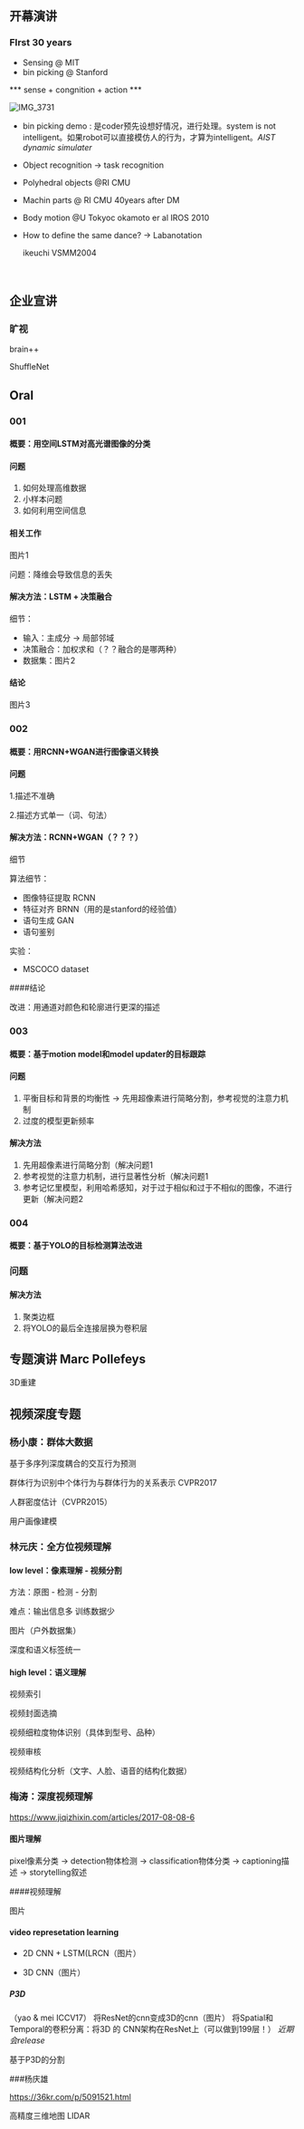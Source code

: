 ## 开幕演讲

### FIrst 30 years

- Sensing @ MIT
- bin picking @ Stanford

*** sense + congnition + action ***

![IMG_3731](/Users/hazel07/Downloads/IMG_3731.JPG)





- bin picking demo : 是coder预先设想好情况，进行处理。system is not intelligent。如果robot可以直接模仿人的行为，才算为intelligent。*AIST dynamic simulater*

- Object recognition -> task recognition

- Polyhedral objects @RI CMU

- Machin parts @ RI CMU 40years after DM

- Body motion @U Tokyoc okamoto er al IROS 2010

- How to define the same dance? -> Labanotation

  ikeuchi VSMM2004

  ​



## 企业宣讲
### 旷视

brain++

ShuffleNet



## Oral
### 001 
#### 概要：用空间LSTM对高光谱图像的分类

#### 问题

1. 如何处理高维数据
2. 小样本问题
3. 如何利用空间信息


#### 相关工作

图片1



问题：降维会导致信息的丢失

#### 解决方法：LSTM + 决策融合

细节：

- 输入：主成分 -> 局部邻域
- 决策融合：加权求和（？？融合的是哪两种）
- 数据集：图片2

#### 结论

图片3​



### 002

#### 概要：用RCNN+WGAN进行图像语义转换

#### 问题

1.描述不准确

2.描述方式单一（词、句法）

#### 解决方法：RCNN+WGAN（？？？）

细节

算法细节：

- 图像特征提取 RCNN
- 特征对齐 BRNN（用的是stanford的经验值）
- 语句生成 GAN
- 语句鉴别 

实验：

- MSCOCO dataset

####结论

改进：用通道对颜色和轮廓进行更深的描述



### 003

#### 概要：基于motion model和model updater的目标跟踪

#### 问题

1. 平衡目标和背景的均衡性   -> 先用超像素进行简略分割，参考视觉的注意力机制
2. 过度的模型更新频率

#### 解决方法

1. 先用超像素进行简略分割（解决问题1
2. 参考视觉的注意力机制，进行显著性分析（解决问题1
3. 参考记忆里模型，利用哈希感知，对于过于相似和过于不相似的图像，不进行更新（解决问题2



### 004

#### 概要：基于YOLO的目标检测算法改进

### 问题

#### 解决方法

1. 聚类边框
2. 将YOLO的最后全连接层换为卷积层


## 专题演讲 Marc Pollefeys

3D重建

## 视频深度专题



### 杨小康：群体大数据

基于多序列深度耦合的交互行为预测

群体行为识别中个体行为与群体行为的关系表示 CVPR2017

人群密度估计（CVPR2015）

用户画像建模



### 林元庆：全方位视频理解

#### low level：像素理解 - 视频分割

方法：原图  - 检测 - 分割

难点：输出信息多 训练数据少

图片（户外数据集）

深度和语义标签统一



#### high level：语义理解

视频索引

视频封面选摘

视频细粒度物体识别（具体到型号、品种）

视频审核

视频结构化分析（文字、人脸、语音的结构化数据）



### 梅涛：深度视频理解

https://www.jiqizhixin.com/articles/2017-08-08-6

#### 图片理解

pixel像素分类 -> detection物体检测 -> classification物体分类 -> captioning描述 -> storytelling叙述

####视频理解

图片

#### video represetation learning

- 2D CNN + LSTM(LRCN（图片）

- 3D CNN（图片）

##### P3D

（yao & mei ICCV17） 将ResNet的cnn变成3D的cnn（图片） 将Spatial和Temporal的卷积分离：将3D 的 CNN架构在ResNet上（可以做到199层！）  *近期会release*

基于P3D的分割



###杨庆雄

https://36kr.com/p/5091521.html

高精度三维地图 LIDAR


